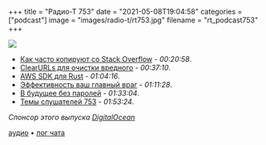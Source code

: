 +++
title = "Радио-Т 753"
date = "2021-05-08T19:04:58"
categories = ["podcast"]
image = "images/radio-t/rt753.jpg"
filename = "rt_podcast753"
+++

![](https://radio-t.com/images/radio-t/rt753.jpg)

- [Как часто копируют со Stack Overflow](https://stackoverflow.blog/2021/04/19/how-often-do-people-actually-copy-and-paste-from-stack-overflow-now-we-know/) - *00:20:58*.
- [ClearURLs для очистки вредного](https://github.com/ClearURLs/Addon/) - *00:37:10*.
- [AWS SDK для Rust](https://aws.amazon.com/blogs/developer/a-new-aws-sdk-for-rust-alpha-launch/) - *01:04:16*.
- [Эффективность ваш главный враг](https://fs.blog/2021/05/slack/) - *01:11:28*.
- [В будущее без паролей](https://blog.google/technology/safety-security/a-simpler-and-safer-future-without-passwords/) - *01:33:04*.
- [Темы слушателей 753](https://radio-t.com/p/2021/05/04/prep-753/) - *01:53:24*.

*Спонсор этого выпуска [DigitalOcean](https://do.co/radiot)*


[аудио](https://cdn.radio-t.com/rt_podcast753.mp3) • [лог чата](https://chat.radio-t.com/logs/radio-t-753.html)
<audio src="https://cdn.radio-t.com/rt_podcast753.mp3" preload="none"></audio>
